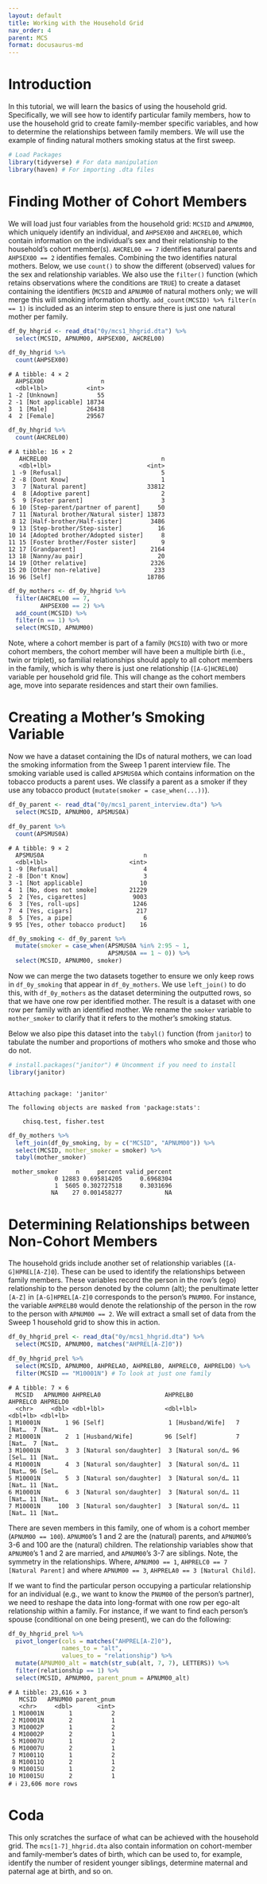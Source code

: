 ```yaml
---
layout: default
title: Working with the Household Grid
nav_order: 4
parent: MCS
format: docusaurus-md
---
```





# Introduction

In this tutorial, we will learn the basics of using the household grid.
Specifically, we will see how to identify particular family members, how
to use the household grid to create family-member specific variables,
and how to determine the relationships between family members. We will
use the example of finding natural mothers smoking status at the first
sweep.

```r
# Load Packages
library(tidyverse) # For data manipulation
library(haven) # For importing .dta files
```

# Finding Mother of Cohort Members

We will load just four variables from the household grid: `MCSID` and
`APNUM00`, which uniquely identify an individual, and `AHPSEX00` and
`AHCREL00`, which contain information on the individual’s sex and their
relationship to the household’s cohort member(s). `AHCREL00 == 7`
identifies natural parents and `AHPSEX00 == 2` identifies females.
Combining the two identifies natural mothers. Below, we use `count()` to
show the different (observed) values for the sex and relationship
variables. We also use the `filter()` function (which retains
observations where the conditions are `TRUE`) to create a dataset
containing the identifiers (`MCSID` and `APNUM00` of natural mothers
only; we will merge this will smoking information shortly.
`add_count(MCSID) %>% filter(n == 1)` is included as an interim step to
ensure there is just one natural mother per family.

```r
df_0y_hhgrid <- read_dta("0y/mcs1_hhgrid.dta") %>%
  select(MCSID, APNUM00, AHPSEX00, AHCREL00)

df_0y_hhgrid %>%
  count(AHPSEX00)
```

``` text
# A tibble: 4 × 2
  AHPSEX00                n
  <dbl+lbl>           <int>
1 -2 [Unknown]           55
2 -1 [Not applicable] 18734
3  1 [Male]           26438
4  2 [Female]         29567
```

```r
df_0y_hhgrid %>%
  count(AHCREL00)
```

``` text
# A tibble: 16 × 2
   AHCREL00                                n
   <dbl+lbl>                           <int>
 1 -9 [Refusal]                            5
 2 -8 [Dont Know]                          1
 3  7 [Natural parent]                 33812
 4  8 [Adoptive parent]                    2
 5  9 [Foster parent]                      3
 6 10 [Step-parent/partner of parent]     50
 7 11 [Natural brother/Natural sister] 13873
 8 12 [Half-brother/Half-sister]        3486
 9 13 [Step-brother/Step-sister]          16
10 14 [Adopted brother/Adopted sister]     8
11 15 [Foster brother/Foster sister]       9
12 17 [Grandparent]                     2164
13 18 [Nanny/au pair]                     20
14 19 [Other relative]                  2326
15 20 [Other non-relative]               233
16 96 [Self]                           18786
```

```r
df_0y_mothers <- df_0y_hhgrid %>%
  filter(AHCREL00 == 7,
         AHPSEX00 == 2) %>%
  add_count(MCSID) %>%
  filter(n == 1) %>%
  select(MCSID, APNUM00)
```

Note, where a cohort member is part of a family (`MCSID`) with two or
more cohort members, the cohort member will have been a multiple birth
(i.e., twin or triplet), so familial relationships should apply to all
cohort members in the family, which is why there is just one
relationship (`[A-G]HCREL00`) variable per household grid file. This
will change as the cohort members age, move into separate residences and
start their own families.

# Creating a Mother’s Smoking Variable

Now we have a dataset containing the IDs of natural mothers, we can load
the smoking information from the Sweep 1 parent interview file. The
smoking variable used is called `APSMUS0A` which contains information on
the tobacco products a parent uses. We classify a parent as a smoker if
they use any tobacco product (`mutate(smoker = case_when(...))`).

```r
df_0y_parent <- read_dta("0y/mcs1_parent_interview.dta") %>%
  select(MCSID, APNUM00, APSMUS0A)

df_0y_parent %>%
  count(APSMUS0A)
```

``` text
# A tibble: 9 × 2
  APSMUS0A                            n
  <dbl+lbl>                       <int>
1 -9 [Refusal]                        4
2 -8 [Don't Know]                     3
3 -1 [Not applicable]                10
4  1 [No, does not smoke]         21229
5  2 [Yes, cigarettes]             9003
6  3 [Yes, roll-ups]               1246
7  4 [Yes, cigars]                  217
8  5 [Yes, a pipe]                    6
9 95 [Yes, other tobacco product]    16
```

```r
df_0y_smoking <- df_0y_parent %>%
  mutate(smoker = case_when(APSMUS0A %in% 2:95 ~ 1,
                            APSMUS0A == 1 ~ 0)) %>%
  select(MCSID, APNUM00, smoker)
```

Now we can merge the two datasets together to ensure we only keep rows
in `df_0y_smoking` that appear in `df_0y_mothers`. We use `left_join()`
to do this, with `df_0y_mothers` as the dataset determining the
outputted rows, so that we have one row per identified mother. The
result is a dataset with one row per family with an identified mother.
We rename the `smoker` variable to `mother_smoker` to clarify that it
refers to the mother’s smoking status.

Below we also pipe this dataset into the `tabyl()` function (from
`janitor`) to tabulate the number and proportions of mothers who smoke
and those who do not.

```r
# install.packages("janitor") # Uncomment if you need to install
library(janitor)
```

``` text

Attaching package: 'janitor'
```

``` text
The following objects are masked from 'package:stats':

    chisq.test, fisher.test
```

```r
df_0y_mothers %>%
  left_join(df_0y_smoking, by = c("MCSID", "APNUM00")) %>%
  select(MCSID, mother_smoker = smoker) %>%
  tabyl(mother_smoker)
```

``` text
 mother_smoker     n     percent valid_percent
             0 12883 0.695814205     0.6968304
             1  5605 0.302727518     0.3031696
            NA    27 0.001458277            NA
```

# Determining Relationships between Non-Cohort Members

The household grids include another set of relationship variables
(`[A-G]HPREL[A-Z]0`). These can be used to identify the relationships
between family members. These variables record the person in the row’s
(ego) relationship to the person denoted by the column (alt); the
penultimate letter `[A-Z]` in `[A-G]HPREL[A-Z]0` corresponds to the
person’s `PNUM00`. For instance, the variable `AHPRELB0` would denote
the relationship of the person in the row to the person with
`APNUM00 == 2`. We will extract a small set of data from the Sweep 1
household grid to show this in action.

```r
df_0y_hhgrid_prel <- read_dta("0y/mcs1_hhgrid.dta") %>%
  select(MCSID, APNUM00, matches("AHPREL[A-Z]0"))

df_0y_hhgrid_prel %>%
  select(MCSID, APNUM00, AHPRELA0, AHPRELB0, AHPRELC0, AHPRELD0) %>%
  filter(MCSID == "M10001N") # To look at just one family
```

``` text
# A tibble: 7 × 6
  MCSID   APNUM00 AHPRELA0                  AHPRELB0           AHPRELC0 AHPRELD0
  <chr>     <dbl> <dbl+lbl>                 <dbl+lbl>          <dbl+lb> <dbl+lb>
1 M10001N       1 96 [Self]                  1 [Husband/Wife]   7 [Nat…  7 [Nat…
2 M10001N       2  1 [Husband/Wife]         96 [Self]           7 [Nat…  7 [Nat…
3 M10001N       3  3 [Natural son/daughter]  3 [Natural son/d… 96 [Sel… 11 [Nat…
4 M10001N       4  3 [Natural son/daughter]  3 [Natural son/d… 11 [Nat… 96 [Sel…
5 M10001N       5  3 [Natural son/daughter]  3 [Natural son/d… 11 [Nat… 11 [Nat…
6 M10001N       6  3 [Natural son/daughter]  3 [Natural son/d… 11 [Nat… 11 [Nat…
7 M10001N     100  3 [Natural son/daughter]  3 [Natural son/d… 11 [Nat… 11 [Nat…
```

There are seven members in this family, one of whom is a cohort member
(`APNUM00 == 100`). `APNUM00`’s 1 and 2 are the (natural) parents, and
`APNUM00`’s 3-6 and 100 are the (natural) children. The relationship
variables show that `APNUM00`’s 1 and 2 are married, and `APNUM00`’s 3-7
are siblings. Note, the symmetry in the relationships. Where,
`APNUM00 == 1`, `AHPRELC0 == 7 [Natural Parent]` and where
`APNUM00 == 3`, `AHPRELA0 == 3 [Natural Child]`.

If we want to find the particular person occupying a particular
relationship for an individual (e.g., we want to know the `PNUM00` of
the person’s partner), we need to reshape the data into long-format with
one row per ego-alt relationship within a family. For instance, if we
want to find each person’s spouse (conditional on one being present), we
can do the following:

```r
df_0y_hhgrid_prel %>%
  pivot_longer(cols = matches("AHPREL[A-Z]0"),
               names_to = "alt",
               values_to = "relationship") %>%
  mutate(APNUM00_alt = match(str_sub(alt, 7, 7), LETTERS)) %>%
  filter(relationship == 1) %>%
  select(MCSID, APNUM00, parent_pnum = APNUM00_alt)
```

``` text
# A tibble: 23,616 × 3
   MCSID   APNUM00 parent_pnum
   <chr>     <dbl>       <int>
 1 M10001N       1           2
 2 M10001N       2           1
 3 M10002P       1           2
 4 M10002P       2           1
 5 M10007U       1           2
 6 M10007U       2           1
 7 M10011Q       1           2
 8 M10011Q       2           1
 9 M10015U       1           2
10 M10015U       2           1
# ℹ 23,606 more rows
```

# Coda

This only scratches the surface of what can be achieved with the
household grid. The `mcs[1-7]_hhgrid.dta` also contain information on
cohort-member and family-member’s dates of birth, which can be used to,
for example, identify the number of resident younger siblings, determine
maternal and paternal age at birth, and so on.

